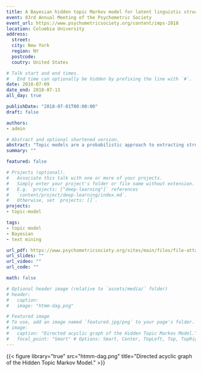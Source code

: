 ```yaml
---
title: A Bayesian hidden topic Markov model for latent linguistic structure
event: 83rd Annual Meeting of the Psychometric Society
event_url: https://www.psychometricsociety.org/content/imps-2018
location: Columbia University
address:
  street:
  city: New York
  region: NY
  postcode:
  coutry: United States

# Talk start and end times.
#   End time can optionally be hidden by prefixing the line with `#`.
date: 2018-07-09
date_end: 2018-07-13
all_day: true

publishDate: "2018-07-01T00:00:00"
draft: false

authors:
- admin

# Abstract and optional shortened version.
abstract: "Topic models are a probabilistic approach to extracting structural information from discrete data and have been used with great success for text mining. The topic model is a mixture model that represents a collection of words (i.e., a document) as a mixture of topic-specific distributions over the words. A recent development in topic modeling, the Hidden Topic Markov Model (HTMM), incorporates hidden Markov models to model contiguous latent topics and better handle word sense disambiguation. This is a departure from the standard 'bag-of-words' assumption of the seminal Latent Dirichlet Allocation (LDA) model and has been shown to have better predictive accuracy for new documents and qualitatively more interpretable topics. We detail the state space model used by the HTMM and propose a Gibbs sampling algorithm for Bayesian inference. The performance of the Gibbs sampler and an EM algorithm are compared in a simulation study. The HTMM is demonstrated on an empirical data set and compared to LDA. Unlike LDA, the HTMM is capable of modeling dependency among the latent topics in a corpus of documents. The topic distributions can be used for a variety of goals including identification of similar documents, network analysis, and identification of key topics in a corpus. The HTMM and related topic models offer a fully probabilistic statistical framework for modeling textual data that often results from open-ended questionnaires, diaries, interviews, and other information-rich sources of data that cannot be easily analyzed with traditional statistical methods."
summary: ""

featured: false

# Projects (optional).
#   Associate this talk with one or more of your projects.
#   Simply enter your project's folder or file name without extension.
#   E.g. `projects: ["deep-learning"]` references
#   `content/project/deep-learning/index.md`.
#   Otherwise, set `projects: []`.
projects:
- topic-model

tags:
- topic model
- Bayesian
- text mining

url_pdf: https://www.psychometricsociety.org/sites/main/files/file-attachments/imps_2018_final_program_f.pdf
url_slides: ""
url_video: ""
url_code: ""

math: false

# Optional header image (relative to `assets/media/` folder)
# header:
#   caption:
#   image: "htmm-dag.png"

# Featured image
# To use, add an image named `featured.jpg/png` to your page's folder.
# image:
#   caption: "Directed acyclic graph of the Hidden Topic Markov Model."
#   focal_point: "Smart" # Options: Smart, Center, TopLeft, Top, TopRight, Left, Right, BottomLeft, Bottom, BottomRight
---
```


{{< figure library="true" src="htmm-dag.png" title="Directed acyclic graph of the Hidden Topic Markov Model." >}}
